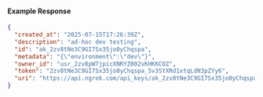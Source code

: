 <!-- Code generated for API Clients. DO NOT EDIT. -->

#### Example Response

```json
{
  "created_at": "2025-07-15T17:26:39Z",
  "description": "ad-hoc dev testing",
  "id": "ak_2zv8tNe3C9GI7Sx35jo0yChqspa",
  "metadata": "{\"environment\":\"dev\"}",
  "owner_id": "usr_2zv8pW7jpicXNRYZ002vKHKKCOZ",
  "token": "2zv8tNe3C9GI7Sx35jo0yChqspa_5v3SYXRd1xtqLdN3pZYy6",
  "uri": "https://api.ngrok.com/api_keys/ak_2zv8tNe3C9GI7Sx35jo0yChqspa"
}
```

